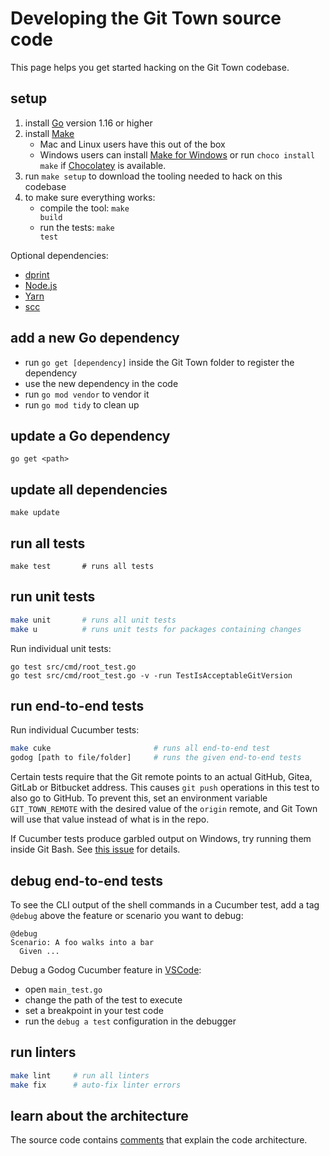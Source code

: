 # Developing the Git Town source code

This page helps you get started hacking on the Git Town codebase.

## setup

1. install [Go](https://golang.org) version 1.16 or higher
2. install [Make](https://www.gnu.org/software/make)
   - Mac and Linux users have this out of the box
   - Windows users can install
     [Make for Windows](https://gnuwin32.sourceforge.net/packages/make.htm) or
     run `choco install make` if [Chocolatey](https://chocolatey.org) is
     available.
3. run <code textrun="verify-make-command">make setup</code> to download the
   tooling needed to hack on this codebase
4. to make sure everything works:
   - compile the tool: <code textrun="verify-make-command">make build</code>
   - run the tests: <code textrun="verify-make-command">make test</code>

Optional dependencies:

- [dprint](https://dprint.dev)
- [Node.js](https://nodejs.org)
- [Yarn](https://yarnpkg.com/)
- [scc](https://github.com/boyter/scc)

## add a new Go dependency

- run `go get [dependency]` inside the Git Town folder to register the
  dependency
- use the new dependency in the code
- run `go mod vendor` to vendor it
- run `go mod tidy` to clean up

## update a Go dependency

```
go get <path>
```

## update all dependencies

<code textrun="verify-make-command">make update</code>

## run all tests

```
make test       # runs all tests
```

## run unit tests

```bash
make unit       # runs all unit tests
make u          # runs unit tests for packages containing changes
```

Run individual unit tests:

```
go test src/cmd/root_test.go
go test src/cmd/root_test.go -v -run TestIsAcceptableGitVersion
```

## run end-to-end tests

Run individual Cucumber tests:

```bash
make cuke                       # runs all end-to-end test
godog [path to file/folder]     # runs the given end-to-end tests
```

Certain tests require that the Git remote points to an actual GitHub, Gitea,
GitLab or Bitbucket address. This causes `git push` operations in this test to
also go to GitHub. To prevent this, set an environment variable
`GIT_TOWN_REMOTE` with the desired value of the `origin` remote, and Git Town
will use that value instead of what is in the repo.

If Cucumber tests produce garbled output on Windows, try running them inside Git
Bash. See [this issue](https://github.com/cucumber/godog/issues/129) for
details.

## debug end-to-end tests

To see the CLI output of the shell commands in a Cucumber test, add a tag
`@debug` above the feature or scenario you want to debug:

```cucumber
@debug
Scenario: A foo walks into a bar
  Given ...
```

Debug a Godog Cucumber feature in [VSCode](https://code.visualstudio.com):

- open `main_test.go`
- change the path of the test to execute
- set a breakpoint in your test code
- run the `debug a test` configuration in the debugger

## run linters

```bash
make lint     # run all linters
make fix      # auto-fix linter errors
```

## learn about the architecture

The source code contains
[comments](https://pkg.go.dev/github.com/git-town/git-town) that explain the
code architecture.
